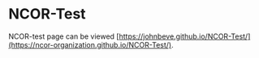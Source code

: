 # NCOR-Test

NCOR-test page can be viewed [https://johnbeve.github.io/NCOR-Test/](https://ncor-organization.github.io/NCOR-Test/).
